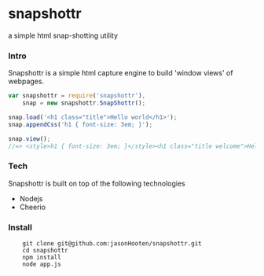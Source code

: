 snapshottr
==========

a simple html snap-shotting utility


### Intro
Snapshottr is a simple html capture engine to build 'window views' of webpages.

```js
var snapshottr = require('snapshottr'),
    snap = new snapshottr.SnapShottr();

snap.load('<h1 class="title">Hello world</h1>');
snap.appendCss('h1 { font-size: 3em; }');

snap.view();
//=> <style>h1 { font-size: 3em; }</style><h1 class="title welcome">Hello there!</h1>
```

### Tech
Snapshottr is built on top of the following technologies

* Nodejs
* Cheerio


### Install

```
    git clone git@github.com:jasonHooten/snapshottr.git
    cd snapshottr
    npm install
    node app.js
```

